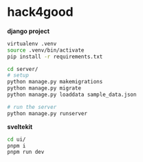 # hack4good

**django project**

```bash
virtualenv .venv
source .venv/bin/activate
pip install -r requirements.txt

cd server/
# setup
python manage.py makemigrations
python manage.py migrate
python manage.py loaddata sample_data.json

# run the server
python manage.py runserver
```

**sveltekit**

```bash
cd ui/
pnpm i
pnpm run dev
```

